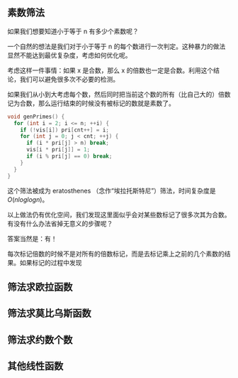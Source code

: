 ## 素数筛法

如果我们想要知道小于等于 n 有多少个素数呢？

一个自然的想法是我们对于小于等于 n 的每个数进行一次判定。这种暴力的做法显然不能达到最优复杂度，考虑如何优化呢。

考虑这样一件事情：如果 x 是合数，那么 x 的倍数也一定是合数。利用这个结论，我们可以避免很多次不必要的检测。

如果我们从小到大考虑每个数，然后同时把当前这个数的所有（比自己大的）倍数记为合数，那么运行结束的时候没有被标记的数就是素数了。

```c++
void genPrimes() {
  for (int i = 2; i <= n; ++i) {
    if (!vis[i]) pri[cnt++] = i;
    for (int j = 0; j < cnt; ++j) {
      if (i * pri[j] > n) break;
      vis[i * pri[j]] = 1;
      if (i % pri[j] == 0) break;
    }
  }
}
```

这个筛法被成为 eratosthenes （念作“埃拉托斯特尼”）筛法，时间复杂度是 $O(nloglogn)$。

以上做法仍有优化空间，我们发现这里面似乎会对某些数标记了很多次其为合数。有没有什么办法省掉无意义的步骤呢？

答案当然是：有！

每次标记倍数的时候不是对所有的倍数标记，而是去标记乘上之前的几个素数的结果。如果标记的过程中发现

## 筛法求欧拉函数

## 筛法求莫比乌斯函数

## 筛法求约数个数

## 其他线性函数

